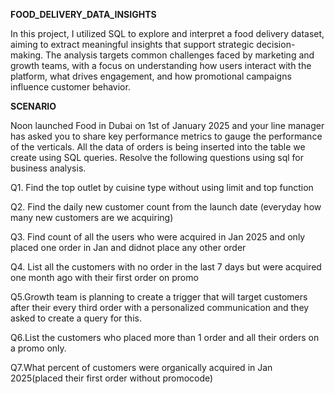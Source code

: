 **FOOD_DELIVERY_DATA_INSIGHTS**

In this project, I utilized SQL to explore and interpret a food delivery dataset, aiming to extract meaningful insights that support strategic decision-making. The analysis targets common challenges faced by marketing and growth teams, with a focus on understanding how users interact with the platform, what drives engagement, and how promotional campaigns influence customer behavior.

**SCENARIO**

Noon launched Food in Dubai on 1st of January 2025 and your line manager has asked you to share key performance metrics to gauge the performance of the verticals. All the data of orders is being inserted into the table we create using SQL queries. Resolve the following questions using sql for business analysis.

Q1. Find the top outlet by cuisine type without using limit and top function

Q2. Find the daily new customer count from the launch date (everyday how many new customers are we acquiring)

Q3. Find count of all the users who were acquired in Jan 2025 and only placed one order in Jan and didnot place any other order

Q4. List all the customers with no order in the last 7 days but were acquired one month ago with their first order on promo

Q5.Growth team is planning to create a trigger that will target customers after their every third order with a personalized communication and they asked to create a query for this.

Q6.List the customers who placed more than 1 order and all their orders on a promo only.

Q7.What percent of customers were organically acquired in Jan 2025(placed their first order without promocode)
